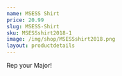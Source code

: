 ```yaml
---
name: MSESS Shirt
price: 20.99
slug: MSESS-Shirt
sku: MSESSshirt2018-1
image: /img/shop/MSESSshirt2018.png
layout: productdetails
---
```

Rep your Major!

